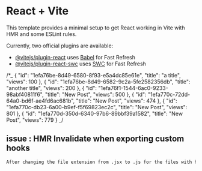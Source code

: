 # React + Vite

This template provides a minimal setup to get React working in Vite with HMR and some ESLint rules.

Currently, two official plugins are available:

- [@vitejs/plugin-react](https://github.com/vitejs/vite-plugin-react/blob/main/packages/plugin-react/README.md) uses [Babel](https://babeljs.io/) for Fast Refresh
- [@vitejs/plugin-react-swc](https://github.com/vitejs/vite-plugin-react-swc) uses [SWC](https://swc.rs/) for Fast Refresh

/\*_
{
"id": "1efa76be-8d49-6580-8f93-e5a4dc85e61e",
"title": "a title",
"views": 100
},
{
"id": "1efa76be-8d49-6582-9c2a-5fe2582356db",
"title": "another title",
"views": 200
},
{
"id": "1efa76f1-1544-6ac0-9233-98abf40811f6",
"title": "New Post",
"views": 500
},
{
"id": "1efa770c-72dd-64a0-bd6f-ae4fd6ac681b",
"title": "New Post",
"views": 474
},
{
"id": "1efa770c-db23-6a00-b9ef-f5f69823ec2c",
"title": "New Post",
"views": 801
},
{
"id": "1efa770d-350d-6340-97b6-89bbf39a1582",
"title": "New Post",
"views": 779
}
_/

## issue : HMR Invalidate when exporting custom hooks

```sh
After changing the file extension from .jsx to .js for the files with hooks, the error has disappeared.
```
